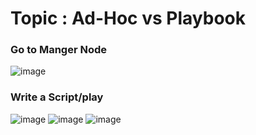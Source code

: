 # Topic : Ad-Hoc vs Playbook 
### Go to Manger Node 
![image](https://user-images.githubusercontent.com/49730521/89118690-39b48880-d4c5-11ea-808b-7b13467a5695.png)
### Write a Script/play
![image](https://user-images.githubusercontent.com/49730521/89118701-649edc80-d4c5-11ea-984b-2193c36c6eab.png)
![image](https://user-images.githubusercontent.com/49730521/89118809-5c936c80-d4c6-11ea-93a3-5b6a8b50a9bd.png)
![image](https://user-images.githubusercontent.com/49730521/89118819-71700000-d4c6-11ea-8633-5fb3e94795d6.png)
